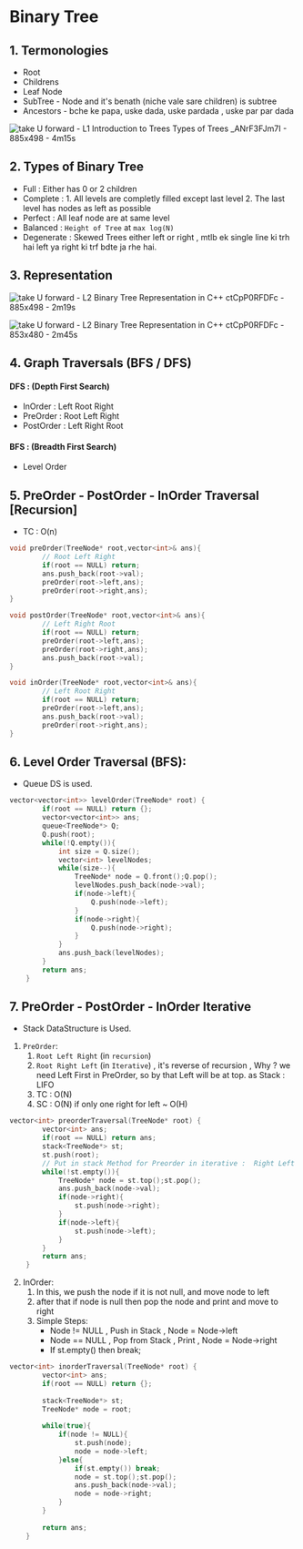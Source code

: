 # Binary Tree

## 1. Termonologies

- Root
- Childrens
- Leaf Node
- SubTree - Node and it's benath (niche vale sare children) is subtree
- Ancestors - bche ke papa, uske dada, uske pardada , uske par par dada

![take U forward - L1  Introduction to Trees Types of Trees  _ANrF3FJm7I - 885x498 - 4m15s](https://user-images.githubusercontent.com/35686407/172037552-66cb469e-082a-43d7-a644-8d7c92e8b21b.png)


## 2. Types of Binary Tree
- Full : Either has 0 or 2 children
- Complete : 
        1. All levels are completly filled except last level
        2. The last level has nodes as left as possible
- Perfect : All leaf node are at same level
- Balanced : `Height of Tree` at `max log(N)`
- Degenerate : Skewed Trees either left or right , mtlb ek single line ki trh hai left ya right ki trf bdte ja rhe hai.

## 3. Representation

![take U forward - L2  Binary Tree Representation in C++  ctCpP0RFDFc - 885x498 - 2m19s](https://user-images.githubusercontent.com/35686407/172037416-1d7422c6-16a9-4d79-b665-965fb826ddf1.png)

![take U forward - L2  Binary Tree Representation in C++  ctCpP0RFDFc - 853x480 - 2m45s](https://user-images.githubusercontent.com/35686407/172037419-8679dec1-a74a-4653-b94d-180944a6020c.png)

## 4. Graph Traversals (BFS / DFS)

#### DFS : (Depth First Search)
- InOrder : Left Root Right
- PreOrder : Root Left Right
- PostOrder : Left Right Root

#### BFS : (Breadth First Search)
- Level Order

## 5. PreOrder - PostOrder - InOrder Traversal [Recursion]

- TC : O(n)

```cpp
void preOrder(TreeNode* root,vector<int>& ans){
        // Root Left Right
        if(root == NULL) return;
        ans.push_back(root->val);
        preOrder(root->left,ans);
        preOrder(root->right,ans);
}
```

```cpp
void postOrder(TreeNode* root,vector<int>& ans){
        // Left Right Root
        if(root == NULL) return;
        preOrder(root->left,ans);
        preOrder(root->right,ans);
        ans.push_back(root->val);
}
```

```cpp
void inOrder(TreeNode* root,vector<int>& ans){
        // Left Root Right
        if(root == NULL) return;
        preOrder(root->left,ans);
        ans.push_back(root->val);
        preOrder(root->right,ans);
}
```

## 6. Level Order Traversal (BFS): 

- Queue DS is used.

```cpp
vector<vector<int>> levelOrder(TreeNode* root) {
        if(root == NULL) return {};
        vector<vector<int>> ans;
        queue<TreeNode*> Q;
        Q.push(root);
        while(!Q.empty()){
            int size = Q.size();
            vector<int> levelNodes;
            while(size--){
                TreeNode* node = Q.front();Q.pop();
                levelNodes.push_back(node->val);
                if(node->left){
                    Q.push(node->left);
                }
                if(node->right){
                    Q.push(node->right);
                }
            }
            ans.push_back(levelNodes);
        }
        return ans;
    }
```

## 7. PreOrder - PostOrder - InOrder Iterative

- Stack DataStructure is Used.

1. `PreOrder`:
    1. `Root Left Right` (in `recursion`)
    2. `Root Right Left` (in `Iterative`) , it's reverse of recursion , Why ? we need Left First in PreOrder, so by that Left will be at top. as Stack : LIFO
    3. TC : O(N)
    4. SC : O(N) if only one right for left ~ O(H)
 
```cpp
vector<int> preorderTraversal(TreeNode* root) {
        vector<int> ans;
        if(root == NULL) return ans;
        stack<TreeNode*> st;
        st.push(root);
        // Put in stack Method for Preorder in iterative :  Right Left 
        while(!st.empty()){
            TreeNode* node = st.top();st.pop();
            ans.push_back(node->val);
            if(node->right){
                st.push(node->right);
            }
            if(node->left){
                st.push(node->left);
            }
        }
        return ans;
    }
```

2. InOrder:
    1. In this, we push the node if it is not null, and move node to left
    2. after that if node is null then pop the node and print and move to right
    3. Simple Steps:
        - Node != NULL , Push in Stack , Node = Node->left
        - Node == NULL , Pop from Stack , Print , Node = Node->right
        - If st.empty() then break;

```cpp
vector<int> inorderTraversal(TreeNode* root) {
        vector<int> ans;
        if(root == NULL) return {};
        
        stack<TreeNode*> st;
        TreeNode* node = root;
        
        while(true){
            if(node != NULL){
                st.push(node);
                node = node->left;
            }else{
                if(st.empty()) break;
                node = st.top();st.pop();
                ans.push_back(node->val);
                node = node->right;
            }
        }
        
        return ans;
    }
```
        
